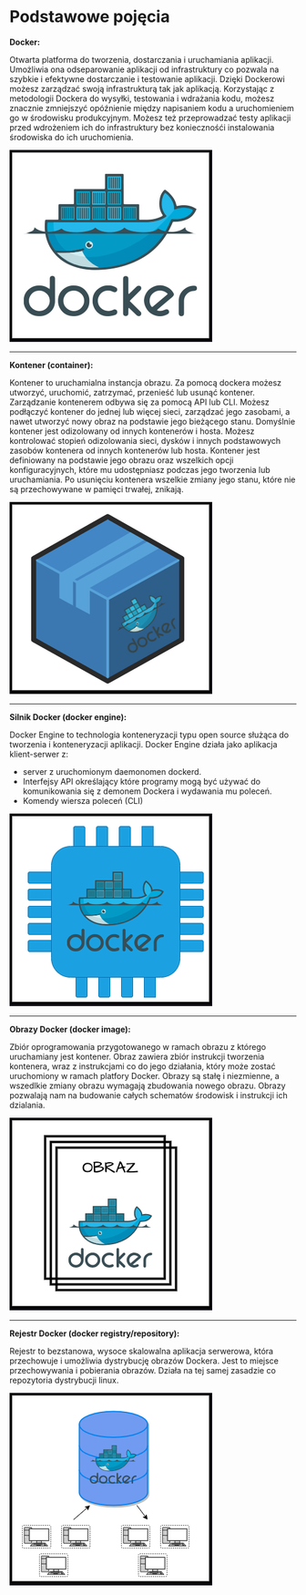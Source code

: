 # Podstawowe pojęcia




**Docker:**

Otwarta platforma do tworzenia, dostarczania i uruchamiania aplikacji. Umożliwia ona odseparowanie aplikacji od infrastruktury co pozwala na szybkie i efektywne dostarczanie i testowanie aplikacji. Dzięki Dockerowi możesz zarządzać swoją infrastrukturą tak jak aplikacją. Korzystając z metodologii Dockera do wysyłki, testowania i wdrażania kodu, możesz znacznie zmniejszyć opóźnienie między napisaniem kodu a uruchomieniem go w środowisku produkcyjnym. Możesz też przeprowadzać testy aplikacji przed wdrożeniem ich do infrastruktury bez koniecznośći instalowania środowiska do ich uruchomienia.

![docker logo](/grafiki/docker_logo.png)

___

**Kontener (container):**

Kontener to uruchamialna instancja obrazu. Za pomocą dockera możesz utworzyć, uruchomić, zatrzymać, przenieść lub usunąć kontener. Zarządzanie kontenerem odbywa się za pomocą API lub CLI. Możesz podłączyć kontener do jednej lub więcej sieci, zarządzać jego zasobami, a nawet utworzyć nowy obraz na podstawie jego bieżącego stanu. Domyślnie kontener jest odizolowany od innych kontenerów i hosta. Możesz kontrolować stopień odizolowania sieci, dysków i innych podstawowych zasobów kontenera od innych kontenerów lub hosta. Kontener jest definiowany na podstawie jego obrazu oraz wszelkich opcji konfiguracyjnych, które mu udostępniasz podczas jego tworzenia lub uruchamiania. Po usunięciu kontenera wszelkie zmiany jego stanu, które nie są przechowywane w pamięci trwałej, znikają.

![container](/grafiki/container.png)
___
**Silnik Docker (docker engine):**

Docker Engine to technologia konteneryzacji typu open source służąca do tworzenia i konteneryzacji aplikacji. Docker Engine działa jako aplikacja klient-serwer z:
- server z uruchomionym daemonomen dockerd.
- Interfejsy API określający które programy mogą być używać do komunikowania się z demonem Dockera i wydawania mu poleceń.
- Komendy wiersza poleceń (CLI)

![docker image](/grafiki/docker_engine.png)
___
**Obrazy Docker (docker image):**

Zbiór oprogramowania przygotowanego w ramach obrazu z którego uruchamiany jest kontener.  Obraz zawiera zbiór instrukcji tworzenia kontenera, wraz z instrukcjami co do jego działania, który może zostać uruchomiony w ramach platfory Docker. Obrazy są stałę i niezmienne, a wszedlkie zmiany obrazu wymagają zbudowania nowego obrazu. Obrazy pozwalają nam na budowanie całych schematów środowisk i instrukcji ich dzialania. 


![docker image](/grafiki/docker_image.png)
___
**Rejestr Docker (docker registry/repository):**

Rejestr to bezstanowa, wysoce skalowalna aplikacja serwerowa, która przechowuje i umożliwia dystrybucję obrazów Dockera. Jest to miejsce przechowywania i pobierania obrazów. Działa na tej samej zasadzie co repozytoria dystrybucji linux. 

![container](/grafiki/docker_repository.png)
